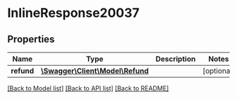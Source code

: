 # InlineResponse20037

## Properties
Name | Type | Description | Notes
------------ | ------------- | ------------- | -------------
**refund** | [**\Swagger\Client\Model\Refund**](Refund.md) |  | [optional] 

[[Back to Model list]](../README.md#documentation-for-models) [[Back to API list]](../README.md#documentation-for-api-endpoints) [[Back to README]](../README.md)


